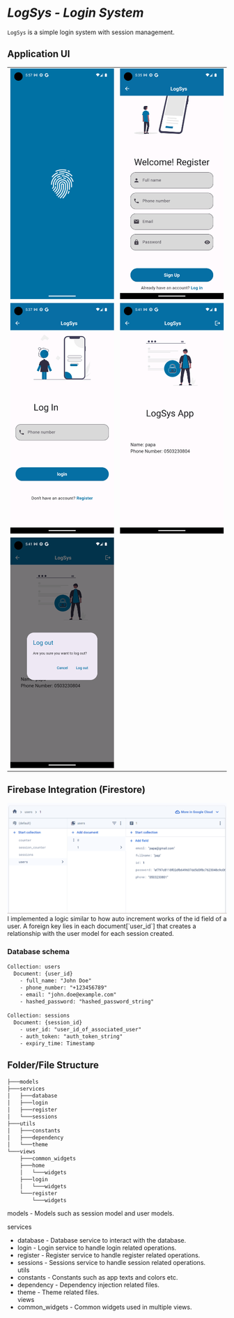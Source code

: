 # _LogSys - Login System_

`LogSys` is a simple login system with session management.

## Application UI

|                                       |                                         |
| ------------------------------------- | --------------------------------------- |
| ![Image 1](assets/screens/splash.png) | ![Image 2](assets/screens/register.png) |
| ![Image 3](assets/screens/login.png)  | ![Image 4](assets/screens/home.png)     |
| ![Image 5](assets/screens/logout.png) |                                         |

## Firebase Integration (Firestore)

<img src="assets/images/firebase.png" alt="">
<br/>
I implemented a logic similar to how auto increment works of the id field of a user. A foreign key lies in each document[`user_id`] that creates a relationship with the user model for each session created.

### Database schema

```
Collection: users
  Document: {user_id}
    - full_name: "John Doe"
    - phone_number: "+123456789"
    - email: "john.doe@example.com"
    - hashed_password: "hashed_password_string"

Collection: sessions
  Document: {session_id}
    - user_id: "user_id_of_associated_user"
    - auth_token: "auth_token_string"
    - expiry_time: Timestamp
```

## Folder/File Structure

```
├───models
├───services
│   ├───database
│   ├───login
│   ├───register
│   └───sessions
├───utils
│   ├───constants
│   ├───dependency
│   └───theme
└───views
    ├───common_widgets
    ├───home
    │   └───widgets
    ├───login
    │   └───widgets
    └───register
        └───widgets
```

models - Models such as session model and user models. <br/>

services

- database - Database service to interact with the database.
- login - Login service to handle login related operations.
- register - Register service to handle register related operations.
- sessions - Sessions service to handle session related operations. <br/>
  utils
- constants - Constants such as app texts and colors etc.
- dependency - Dependency injection related files.
- theme - Theme related files. <br/>
  views
- common_widgets - Common widgets used in multiple views.
